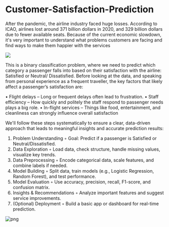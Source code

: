 # Customer-Satisfaction-Prediction
After the pandemic, the airline industry faced huge losses. According to ICAO, airlines lost around 371 billion dollars in 2020, and 329 billion dollars due to fewer available seats. Because of the current economic slowdown, it's very important to understand what problems customers are facing and find ways to make them happier with the services

![](https://external-content.duckduckgo.com/iu/?u=https%3A%2F%2Flp-cms-production.imgix.net%2Fimage_browser%2FHappy%2520passengers.jpg%3Fauto%3Dformat%26q%3D75&f=1&nofb=1&ipt=91b2cb53e9f5d3b79454284f21a929accccaf7ccaa412bfed1143c5c86690266)

This is a binary classification problem, where we need to predict which category a passenger falls into based on their satisfaction with the airline: Satisfied or Neutral/
Dissatisfied. Before looking at the data, and speaking from personal experience as a frequent traveller, the key factors that likely affect a passenger’s satisfaction are:

• Flight delays – Long or frequent delays often lead to frustration.
• Staff efficiency – How quickly and politely the staff respond to passenger needs plays a big role.
• In-flight services – Things like food, entertainment, and cleanliness can strongly influence overall satisfaction

We'll follow these steps systematically to ensure a clear, data-driven approach that leads to meaningful insights and accurate prediction results:

1. Problem Understanding
◦ Goal: Predict if a passenger is Satisfied or Neutral/Dissatisfied.
2. Data Exploration
◦ Load data, check structure, handle missing values, visualize key trends.
3. Data Preprocessing
◦ Encode categorical data, scale features, and combine labels if needed.
4. Model Building
◦ Split data, train models (e.g., Logistic Regression, Random Forest), and test
performance.
5. Model Evaluation
◦ Use accuracy, precision, recall, F1-score, and confusion matrix.
6. Insights & Recommendations
◦ Analyze important features and suggest service improvements.
7. (Optional) Deployment
◦ Build a basic app or dashboard for real-time prediction.

![png](https://github.com/praj2408/Airline-Passenger-Satisfaction-ML-Project/blob/main/docs/output_34_0.png)
